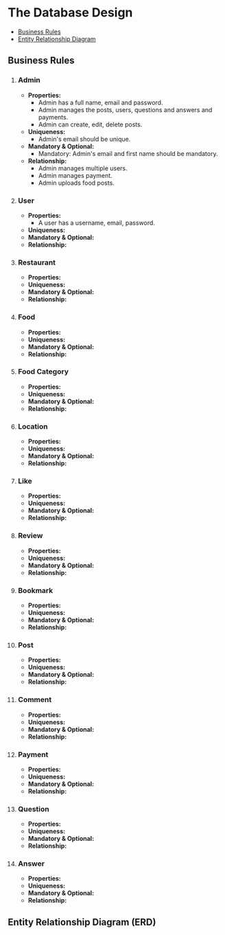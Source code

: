# The Database Design 
- [Business  Rules](#business-rules)
- [Entity Relationship Diagram](#entity-relationship-diagram-erd)

## Business Rules


1. ### Admin
    - **Properties:**
        - Admin has a full name, email and password.
        - Admin manages the posts, users, questions and answers and payments.
        - Admin can create, edit, delete posts.
    - **Uniqueness:**
        - Admin's email should be unique.
    - **Mandatory & Optional:**
        - Mandatory: Admin's email and first name should be mandatory.
    - **Relationship:**
        - Admin manages multiple users.
        - Admin manages payment.
        - Admin uploads food posts.
2. ### User
    - **Properties:**
        - A user has a username, email, password. 
    - **Uniqueness:**
    - **Mandatory & Optional:**
    - **Relationship:**
3. ### Restaurant
    - **Properties:**
    - **Uniqueness:**
    - **Mandatory & Optional:**
    - **Relationship:**
4. ### Food
    - **Properties:**
    - **Uniqueness:**
    - **Mandatory & Optional:**
    - **Relationship:**
5. ### Food Category
    - **Properties:**
    - **Uniqueness:**
    - **Mandatory & Optional:**
    - **Relationship:**
6. ### Location
    - **Properties:**
    - **Uniqueness:**
    - **Mandatory & Optional:**
    - **Relationship:**
7. ### Like
    - **Properties:**
    - **Uniqueness:**
    - **Mandatory & Optional:**
    - **Relationship:**
8. ### Review
    - **Properties:**
    - **Uniqueness:**
    - **Mandatory & Optional:**
    - **Relationship:**
9. ### Bookmark
    - **Properties:**
    - **Uniqueness:**
    - **Mandatory & Optional:**
    - **Relationship:**
10. ### Post
    - **Properties:**
    - **Uniqueness:**
    - **Mandatory & Optional:**
    - **Relationship:**
11. ### Comment
    - **Properties:**
    - **Uniqueness:**
    - **Mandatory & Optional:**
    - **Relationship:**
12. ### Payment
    - **Properties:**
    - **Uniqueness:**
    - **Mandatory & Optional:**
    - **Relationship:**
13. ### Question
    - **Properties:**
    - **Uniqueness:**
    - **Mandatory & Optional:**
    - **Relationship:**
14. ### Answer
    - **Properties:**
    - **Uniqueness:**
    - **Mandatory & Optional:**
    - **Relationship:**

## Entity Relationship Diagram (ERD)
